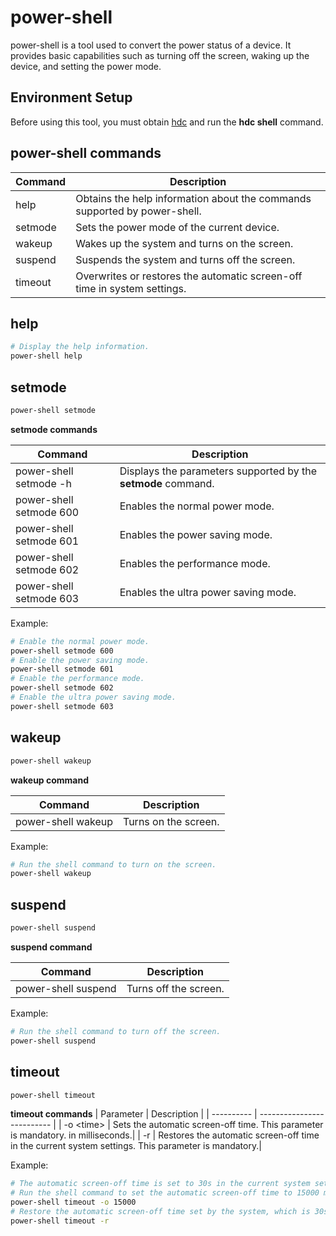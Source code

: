 # power-shell


power-shell is a tool used to convert the power status of a device. It provides basic capabilities such as turning off the screen, waking up the device, and setting the power mode.

## Environment Setup
<!--RP1-->
Before using this tool, you must obtain [hdc](../dfx/hdc.md) and run the **hdc shell** command.
<!--RP1End-->

## power-shell commands

| Command| Description|
| -------- | -------- |
| help | Obtains the help information about the commands supported by power-shell.|
| setmode | Sets the power mode of the current device.|
| wakeup | Wakes up the system and turns on the screen.|
| suspend | Suspends the system and turns off the screen.|
| timeout | Overwrites or restores the automatic screen-off time in system settings.|


## help

```bash
# Display the help information.
power-shell help
```


## setmode

```bash
power-shell setmode
```

**setmode commands**

| Command                               | Description                      |
| ----------------------------------- | -------------------------- |
| power-shell setmode -h | Displays the parameters supported by the **setmode** command.|
| power-shell setmode 600 | Enables the normal power mode.|
| power-shell setmode 601 | Enables the power saving mode.|
| power-shell setmode 602 | Enables the performance mode.|
| power-shell setmode 603 | Enables the ultra power saving mode.|

Example:
```bash
# Enable the normal power mode.
power-shell setmode 600
# Enable the power saving mode.
power-shell setmode 601
# Enable the performance mode.
power-shell setmode 602
# Enable the ultra power saving mode.
power-shell setmode 603
```


## wakeup

```bash
power-shell wakeup
```

**wakeup command**

| Command                         | Description                    |
| ----------------------------- | ------------------------ |
| power-shell wakeup | Turns on the screen.|


Example:

```bash
# Run the shell command to turn on the screen.
power-shell wakeup
```


## suspend

```bash
power-shell suspend
```


**suspend command**

| Command      | Description                      |
| ---------- | -------------------------- |
| power-shell suspend  | Turns off the screen.|


Example:

```bash
# Run the shell command to turn off the screen.
power-shell suspend
```

## timeout

```bash
power-shell timeout
```

**timeout commands**
| Parameter      | Description                      |
| ---------- | -------------------------- |
| -o \<time\> | Sets the automatic screen-off time. This parameter is mandatory. in milliseconds.|
| -r | Restores the automatic screen-off time in the current system settings. This parameter is mandatory.|

Example:

```bash
# The automatic screen-off time is set to 30s in the current system settings.
# Run the shell command to set the automatic screen-off time to 15000 ms.
power-shell timeout -o 15000
# Restore the automatic screen-off time set by the system, which is 30s.
power-shell timeout -r
```
